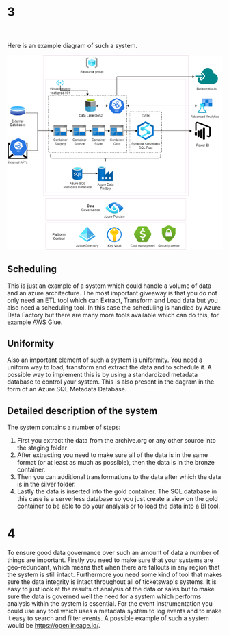 # 3
\
\
Here is an example diagram of such a system.

![Example system diagram](diagram.drawio.png)

## Scheduling
This is just an example of a system which could handle a volume of data and an azure architecture. The most important giveaway is that you do not only need an ETL tool which can Extract, Transform and Load data but you also need a scheduling tool. In this case the scheduling is handled by Azure Data Factory but there are many more tools available which can do this, for example AWS Glue. 
## Uniformity
Also an important element of such a system is uniformity. You need a uniform way to load, transform and extract the data and to schedule it. A possible way to implement this is by using a standardized metadata database to control your system. This is also present in the dagram in the form of an Azure SQL Metadata Database.
## Detailed description of the system
The system contains a number of steps:
1. First you extract the data from the archive.org or any other source into the staging folder
2. After extracting you need to make sure all of the data is in the same format (or at least as much as possible), then the data is in the bronze container.
3. Then you can additional transformations to the data after which the data is in the silver folder.
4. Lastly the data is inserted into the gold container. The SQL database in this case is a serverless database so you just create a view on the gold container to be able to do your analysis or to load the data into a BI tool.

# 4
To ensure good data governance over such an amount of data a number of things are important. Firstly you need to make sure that your systems are geo-redundant, which means that when there are fallouts in any region that the system is still intact. Furthermore you need some kind of tool that makes sure the data integrity is intact throughout all of ticketswap's systems. It is easy to just look at the results of analysis of the data or sales but to make sure the data is governed well the need for a system which performs analysis within the system is essential. For the event instrumentation you could use any tool which uses a metadata system to log events and to make it easy to search and filter events. A possible example of such a system would be https://openlineage.io/.